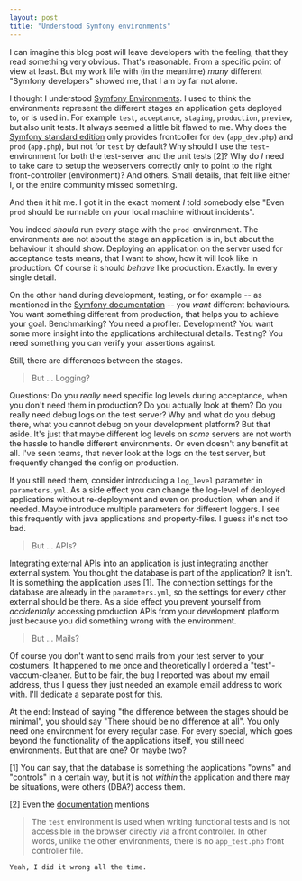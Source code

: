```yaml
---
layout: post
title: "Understood Symfony environments"
---
```


I can imagine this blog post will leave developers with the feeling, that
they read something very obvious. That's reasonable. From a specific point of view at
least. But my work life with (in the meantime) _many_ different "Symfony developers"
showed me, that I am by far not alone.

I thought I understood [Symfony Environments](http://symfony.com/doc/current/configuration/environments.html).
I used to think the environments represent the different stages an application gets deployed
to, or is used in. For example `test`, `acceptance`, `staging`, `production`, `preview`, but also 
unit tests. It always seemed a little bit flawed to me. Why does the 
[Symfony standard edition](https://github.com/symfony/symfony-standard)
only provides frontcoller for `dev` (`app_dev.php`) and `prod` (`app.php`), but not for 
`test` by default? Why should I use the `test`-environment for both the test-server and the 
unit tests [2]? Why do _I_ need to take care to setup the webservers correctly only to point to the
right front-controller (environment)? And others. Small details, that felt like either I, or the
entire community missed something.

And then it hit me. I got it in the exact moment _I_ told somebody else "Even `prod`
should be runnable on your local machine without incidents".

You indeed _should_ run _every_ stage with the `prod`-environment. The environments are not about 
the stage an application is in, but about the behaviour it should show. Deploying an application
on the server used for acceptance tests means, that I want to show, how it will look like in 
production. Of course it should _behave_ like production. Exactly. In every single detail.

On the other hand during development, testing, or for example -- as mentioned in the 
[Symfony documentation](http://symfony.com/doc/current/configuration/environments.html#creating-a-new-environment) --
you _want_ different behaviours. You want something different from production, that helps
you to achieve your goal. Benchmarking? You need a profiler. Development? You want some more
insight into the applications architectural details. Testing? You need something you can verify
your assertions against.

Still, there are differences between the stages.

> But ... Logging?

Questions: Do you _really_ need specific log levels during acceptance, when
you don't need them in production? Do you actually look at them? Do you really
need debug logs on the test server? Why and what do you debug there, what you cannot
debug on your development platform? But that aside. It's just that maybe different
log levels on _some_ servers are not worth the hassle to handle different environments.
Or even doesn't any benefit at all. I've seen teams, that never look at the logs on the
test server, but frequently changed the config on production.

If you still need them, consider introducing a `log_level` parameter in `parameters.yml`. 
As a side effect you can change the log-level of deployed applications without re-deployment
and even on production, when and if needed. Maybe introduce multiple parameters for different
loggers. I see this frequently with java applications and property-files. I guess it's not
too bad.

> But ... APIs?

Integrating external APIs into an application is just integrating another external system.
You thought the database is part of the application? It isn't. It is something the application
uses [1]. The connection settings for the database are already in the `parameters.yml`, so the 
settings for every other external should be there. As a side effect you prevent yourself from
_accidentally_ accessing production APIs from your development platform just because you did
something wrong with the environment.

> But ... Mails?

Of course you don't want to send mails from your test server to your costumers. It happened
to me once and theoretically I ordered a "test"-vaccum-cleaner. But to be fair, the bug I
reported was about my email address, thus I guess they just needed an example email
address to work with. I'll dedicate a separate post for this.

At the end: Instead of saying "the difference between the stages should be minimal", you
should say "There should be no difference at all". You only need one environment for every
regular case. For every special, which goes beyond the functionality of the applications itself,
you still need environments. But that are one? Or maybe two?



[1] You can say, that the database is something the applications "owns" and "controls" in a 
    certain way, but it is not _within_ the application and there may be situations, were
    others (DBA?) access them.

[2] Even the [documentation](http://symfony.com/doc/current/configuration/environments.html#executing-an-application-in-different-environments)
    mentions
    
> The `test` environment is used when writing functional tests and is not accessible in 
> the browser directly via a front controller. In other 
> words, unlike the other environments, there is no `app_test.php` front controller file.

    Yeah, I did it wrong all the time.
